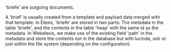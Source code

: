 'briefe' are outgoing documents.

A 'brief' is usually created from a template and payload data merged with that template. In Elexis, 'briefe' are stored
in two parts: The metadata in the table 'briefe', and the contents in the table 'heap' with the same id as the metadata.
In Webelexis, we make use of the existing field 'path' in the metadata and store the contents not in the database but with lucinda, solr or just within the file system (depending on the configuration).
